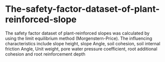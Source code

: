 # The-safety-factor-dataset-of-plant-reinforced-slope
The safety factor dataset of plant-reinforced slopes was calculated by using the limit equilibrium method (Morgenstern-Price). The influencing characteristics include slope height, slope Angle, soil cohesion, soil internal friction Angle, Unit weight, pore water pressure coefficient, root additional cohesion and root reinforcement depth
